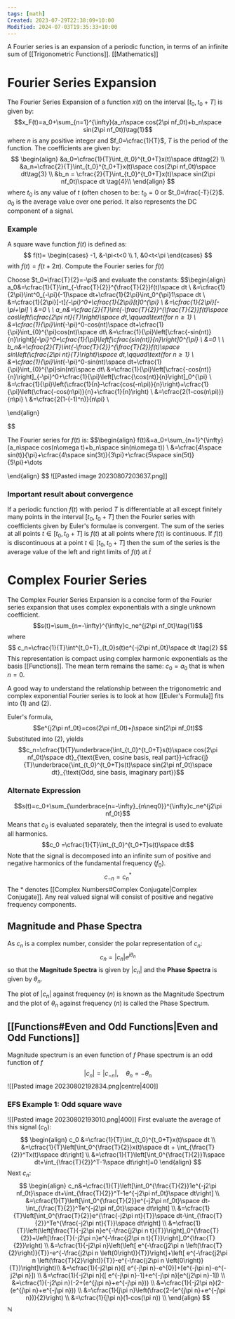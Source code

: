 ```yaml
---
tags: [math]
Created: 2023-07-29T22:38:09+10:00
Modified: 2024-07-03T19:35:33+10:00
---
```

A Fourier series is an expansion of a periodic function, in terms of an infinite sum of [[Trigonometric Functions]]. 
[[Mathematics]]
# Fourier Series Expansion
The Fourier Series Expansion of a function $x(t)$ on the interval $[t_0,t_0+T]$ is given by:
$$x_F(t)=a_0+\sum_{n=1}^{\infty}(a_n\space cos(2\pi nf_0t)+b_n\space sin(2\pi nf_0t))\tag{1}$$
where $n$ is any positive integer and $f_0=\cfrac{1}{T}$, $T$ is the period of the function. The coefficients are given by:
$$
\begin{align}
&a_0=\cfrac{1}{T}\int_{t_0}^{t_0+T}x(t)\space dt\tag{2} \\
&a_n=\cfrac{2}{T}\int_{t_0}^{t_0+T}x(t)\space cos(2\pi nf_0t)\space dt\tag{3} \\
&b_n = \cfrac{2}{T}\int_{t_0}^{t_0+T}x(t)\space sin(2\pi nf_0t)\space dt  \tag{4}\\
\end{align}
$$
where $t_0$ is any value of $t$ (often chosen to be: $t_0=0$ or $t_0=\frac{-T}{2}$. $a_0$ is the average value over one period. It also represents the DC component of a signal.

### Example
A square wave function $f(t)$ is defined as:
$$
f(t)=
\begin{cases}
-1, &-\pi<t<0 \\
1, &0<t<\pi
\end{cases}
$$
with $f(t)=f(t+2\pi)$. Compute the Fourier series for $f(t)$

Choose $t_0=\frac{T}{2}=-\pi$ and evaluate the constants:
$$\begin{align}
a_0&=\cfrac{1}{T}\int_{-\frac{T}{2}}^{\frac{T}{2}}f(t)\space dt \\
&=\cfrac{1}{2\pi}\int^0_{-\pi}(-1)\space dt+\cfrac{1}{2\pi}\int_0^{\pi}1\space dt \\
&=\cfrac{1}{2\pi}[-t]_{-\pi}^0+\cfrac{1}{2\pi}[t]_0^{\pi} \\
&=\cfrac{1}{2\pi}[-\pi+\pi] \\
&=0 \\
\\
a_n&=\cfrac{2}{T}\int_{-\frac{T}{2}}^{\frac{T}{2}}f(t)\space cos\left(\cfrac{2\pi nt}{T}\right)\space dt,\qquad\text{for $n\geq1$} \\
&=\cfrac{1}{\pi}\int_{-\pi}^0-cos(nt)\space dt+\cfrac{1}{\pi}\int_{0}^{\pi}cos(nt)\space dt\\
&=\cfrac{1}{\pi}\left[\cfrac{-sin(nt)}{n}\right]_{-\pi}^0+\cfrac{1}{\pi}\left[\cfrac{sin(nt)}{n}\right]_0^{\pi} \\
&=0 \\
\\
b_n&=\cfrac{2}{T}\int_{-\frac{T}{2}}^{\frac{T}{2}}f(t)\space sin\left(\cfrac{2\pi nt}{T}\right)\space dt,\qquad\text{for $n\geq1$} \\
&=\cfrac{1}{\pi}\int_{-\pi}^0-sin(nt)\space dt+\cfrac{1}{\pi}\int_{0}^{\pi}sin(nt)\space dt\\
&=\cfrac{1}{\pi}\left[\cfrac{-cos(nt)}{n}\right]_{-\pi}^0+\cfrac{1}{\pi}\left[\cfrac{\cos(nt)}{n}\right]_0^{\pi} \\
&=\cfrac{1}{\pi}\left(\cfrac{1}{n}-\cfrac{cos(-n\pi)}{n}\right)+\cfrac{1}{\pi}\left(\cfrac{-cos(n\pi)}{n}+\cfrac{1}{n}\right) \\
&=\cfrac{2(1-cos(n\pi))}{n\pi} \\
&=\cfrac{2(1-(-1)^n)}{n\pi} \\

\end{align}

$$

The Fourier series for $f(t)$ is:
$$\begin{align}
f(t)&=a_0+\sum_{n=1}^{\infty}(a_n\space cos(n\omega t)+b_n\space sin(n\omega t)) \\
&=\cfrac{4\space sin(t)}{\pi}+\cfrac{4\space sin(3t)}{3\pi}+\cfrac{5\space sin(5t)}{5\pi}+\dots

\end{align}
$$
![[Pasted image 20230807203637.png]]




### Important result about convergence
If a periodic function $f(t)$ with period $T$ is differentiable at all except finitely many points in the interval $[t_0,t_0+T]$ then the Fourier series with coefficients given by Euler's formulae is convergent.
The sum of the series at all points $t\in [t_0,t_0+T]$ is $f(t)$ at all points where $f(t)$ is continuous. 
If $f(t)$ is discontinuous at a point $t\in [t_0,t_0+T]$ then the sum of the series is the average value of the left and right limits of $f(t)$ at $\hat{t}$ 
# Complex Fourier Series
The Complex Fourier Series Expansion is a concise form of the Fourier series expansion that uses complex exponentials with a single unknown coefficient.
$$s(t)=\sum_{n=-\infty}^{\infty}c_ne^{j2\pi nf_0t}\tag{1}$$
where
$$
c_n=\cfrac{1}{T}\int^{t_0+T}_{t_0}s(t)e^{-j2\pi nf_0t}\space dt \tag{2}
$$
This representation is compact using complex harmonic exponentials as the basis [[Functions]]. The mean term remains the same: $c_0=a_0$ that is when $n=0$.

A good way to understand the relationship between the trigonometric and complex exponential Fourier series is to look at how [[Euler's Formula]] fits into $(1)$ and $(2)$.

Euler's formula,
$$e^{j2\pi nf_0t}=cos(2\pi nf_0t)+j\space sin(2\pi nf_0t)$$
Substituted into $(2)$, yields
$$c_n=\cfrac{1}{T}\underbrace{\int_{t_0}^{t_0+T}s(t)\space cos(2\pi nf_0t)\space dt}_{\text{Even, cosine basis, real part}}-\cfrac{j}{T}\underbrace{\int_{t_0}^{t_0+T}s(t)\space sin(2\pi nf_0t)\space dt}_{\text{Odd, sine basis, imaginary part}}$$
### Alternate Expression 
$$s(t)=c_0+\sum_{\underbrace{n=-\infty}_{n\neq0}}^{\infty}c_ne^{j2\pi nf_0t}$$
Means that $c_0$ is evaluated separately, then the integral is used to evaluate all harmonics.
$$c_0 =\cfrac{1}{T}\int_{t_0}^{t_0+T}s(t)\space dt$$
Note that the signal is decomposed into an infinite sum of positive and negative harmonics of the fundamental frequency ($f_0$).
$$c_{-n}=c_n^*$$
The * denotes [[Complex Numbers#Complex Conjugate|Complex Conjugate]]. Any real valued signal will consist of positive and negative frequency components.

## Magnitude and Phase Spectra
As $c_n$ is a complex number, consider the polar representation of $c_n$:
$$c_n=|c_n|e^{j\theta_n}$$so that the **Magnitude Spectra** is given by $|c_n|$ and the **Phase Spectra** is given by $\theta_n$. 

The plot of $|c_n|$ against frequency ($n$) is known as the Magnitude Spectrum and the plot of $\theta_n$ against frequency ($n$) is called the Phase Spectrum.

## [[Functions#Even and Odd Functions|Even and Odd Functions]]
Magnitude spectrum is an even function of $f$ 
Phase spectrum is an odd function of $f$ 
$$|c_n| =|c_{-n}|,\quad \theta_n=-\theta_n$$
![[Pasted image 20230802192834.png|centre|400]]
### EFS Example 1: Odd square wave
![[Pasted image 20230802193010.png|400]]
First evaluate the average of this signal ($c_0$):
$$
\begin{align}
c_0 &=\cfrac{1}{T}\int_{t_0}^{t_0+T}x(t)\space dt \\
&=\cfrac{1}{T}\left[\int_0^{\frac{T}{2}}x(t)\space dt + \int_{\frac{T}{2}}^Tx(t)\space dt\right] \\
&=\cfrac{1}{T}\left[\int_0^{\frac{T}{2}}1\space dt+\int_{\frac{T}{2}}^T-1\space dt\right]=0
\end{align}
$$
Next $c_n$:
$$
\begin{align}
c_n&=\cfrac{1}{T}\left[\int_0^{\frac{T}{2}}1e^{-j2\pi nf_0t}\space dt+\int_{\frac{T}{2}}^T-1e^{-j2\pi nf_0t}\space dt\right] \\ 
&=\cfrac{1}{T}\left[\int_0^{\frac{T}{2}}e^{-j2\pi nf_0t}\space dt-\int_{\frac{T}{2}}^Te^{-j2\pi nf_0t}\space dt\right] \\ 
&=\cfrac{1}{T}\left[\int_0^{\frac{T}{2}}e^{\frac{-j2\pi nt}{T}}\space dt-\int_{\frac{T}{2}}^Te^{\frac{-j2\pi nt}{T}}\space dt\right] \\ 
&=\cfrac{1}{T}\left(\left[\frac{T}{-j2\pi n}e^{-\frac{j2\pi n t}{T}}\right]_0^{\frac{T}{2}}+\left[\frac{T}{-j2\pi n}e^{-\frac{j2\pi n t}{T}}\right]_0^{\frac{T}{2}}\right) \\
&=\cfrac{1}{-j2\pi n}\left(\left[ e^{-\frac{j2\pi n \left(\frac{T}{2}\right)}{T}}-e^{-\frac{j2\pi n \left(0\right)}{T}}\right]+\left[ e^{-\frac{j2\pi n \left(\frac{T}{2}\right)}{T}}-e^{-\frac{j2\pi n \left(0\right)}{T}}\right]\right)\\
&=\cfrac{1}{-j2\pi n}([ e^{-j\pi n}-e^{0}]+[e^{-j\pi n}-e^{-j2\pi n}]) \\
&=\cfrac{1}{-j2\pi n}([ e^{-j\pi n}-1]+e^{-j\pi n}[e^{j2\pi n}-1]) \\
&=\cfrac{1}{-j2\pi n}(-2+(e^{j\pi n}+e^{-j\pi n})) \\
&=\cfrac{1}{-j2\pi n}(2-(e^{j\pi n}+e^{-j\pi n})) \\
&=\cfrac{1}{j\pi n}\left(\frac{2-(e^{j\pi n}+e^{-j\pi n})}{2}\right) \\
&=\cfrac{1}{j\pi n}(1-cos(\pi n)) \\
\end{align}
$$
$\mathbb{N}$
